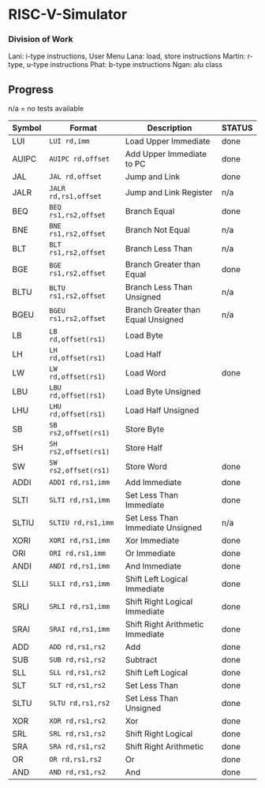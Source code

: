 # RISC-V-Simulator
### Division of Work
Lani: i-type instructions, User Menu 
Lana: load, store instructions
Martin: r-type, u-type instructions
Phat: b-type instructions
Ngan: alu class
## Progress

n/a = no tests available 

| Symbol  | Format                | Description                        | STATUS      |
| ------- | --------------------- | ---------------------------------- | ----------- |
| LUI     | `LUI rd,imm`          | Load Upper Immediate               | done |
| AUIPC   | `AUIPC rd,offset`     | Add Upper Immediate to PC          | done |
| JAL     | `JAL rd,offset`       | Jump and Link                      | done |
| JALR    | `JALR rd,rs1,offset`  | Jump and Link Register             | n/a |
| BEQ     | `BEQ rs1,rs2,offset`  | Branch Equal                       | done |
| BNE     | `BNE rs1,rs2,offset`  | Branch Not Equal                   | n/a |
| BLT     | `BLT rs1,rs2,offset`  | Branch Less Than                   | n/a |
| BGE     | `BGE rs1,rs2,offset`  | Branch Greater than Equal          | done |
| BLTU    | `BLTU rs1,rs2,offset` | Branch Less Than Unsigned          | n/a |
| BGEU    | `BGEU rs1,rs2,offset` | Branch Greater than Equal Unsigned | n/a |
| LB      | `LB rd,offset(rs1)`   | Load Byte                          |  |
| LH      | `LH rd,offset(rs1)`   | Load Half                          |  |
| LW      | `LW rd,offset(rs1)`   | Load Word                          | done |
| LBU     | `LBU rd,offset(rs1)`  | Load Byte Unsigned                 |  |
| LHU     | `LHU rd,offset(rs1)`  | Load Half Unsigned                 |  |
| SB      | `SB rs2,offset(rs1)`  | Store Byte                         |  |
| SH      | `SH rs2,offset(rs1)`  | Store Half                         |  |
| SW      | `SW rs2,offset(rs1)`  | Store Word                         | done |
| ADDI    | `ADDI rd,rs1,imm`     | Add Immediate                      | done |
| SLTI    | `SLTI rd,rs1,imm`     | Set Less Than Immediate            | done |
| SLTIU   | `SLTIU rd,rs1,imm`    | Set Less Than Immediate Unsigned   | n/a |
| XORI    | `XORI rd,rs1,imm`     | Xor Immediate                      | done |
| ORI     | `ORI rd,rs1,imm`      | Or Immediate                       | done |
| ANDI    | `ANDI rd,rs1,imm`     | And Immediate                      | done |
| SLLI    | `SLLI rd,rs1,imm`     | Shift Left Logical Immediate       | done |
| SRLI    | `SRLI rd,rs1,imm`     | Shift Right Logical Immediate      | done |
| SRAI    | `SRAI rd,rs1,imm`     | Shift Right Arithmetic Immediate   | done |
| ADD     | `ADD rd,rs1,rs2`      | Add                                | done |
| SUB     | `SUB rd,rs1,rs2`      | Subtract                           | done |
| SLL     | `SLL rd,rs1,rs2`      | Shift Left Logical                 | done |
| SLT     | `SLT rd,rs1,rs2`      | Set Less Than                      | done |
| SLTU    | `SLTU rd,rs1,rs2`     | Set Less Than Unsigned             | done |
| XOR     | `XOR rd,rs1,rs2`      | Xor                                | done |
| SRL     | `SRL rd,rs1,rs2`      | Shift Right Logical                | done |
| SRA     | `SRA rd,rs1,rs2`      | Shift Right Arithmetic             | done |
| OR      | `OR rd,rs1,rs2`       | Or                                 | done |
| AND     | `AND rd,rs1,rs2`      | And                                | done |
